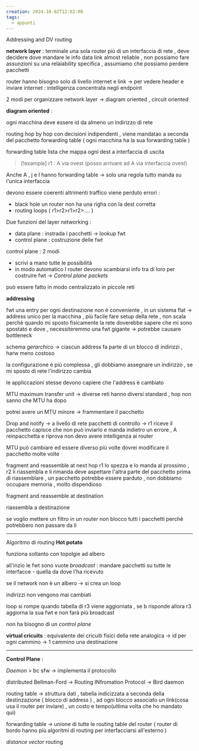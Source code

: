 ```yaml
---
creation: 2024-10-02T12:02:00
tags:
  - appunti
---
```

Addressing and DV routing

**network layer** :
terminale una sola
router più di un interfaccia di rete , deve decidere dove mandare le info 
data link almost reliable , 
non possiamo fare assunzioni su una relaiability specifica , assumiamo che possiamo perdere pacchetti 

router hanno bisogno solo di livello internet e link -> per vedere header e inviare
internet : intelligenza concentrata negli endpoint

2 modi per organizzare network layer -> diagram oriented , circuit oriented

**diagram oriented** :

 ogni macchina deve essere id da almeno un indirizzo di rete 

routing hop by hop con decisioni indipendenti , viene mandatao a seconda del pacchetto forwarding table ( ogni macchina ha la sua forwarding table )

 forwarding table lista che mappa ogni dest a interfaccia di uscita

>[!example] 
>r1 : A via ovest (posso arrivare ad A via interfaccia ovest)

Anche A , j e I hanno forwarding table -> solo una regola tutto manda su l'unica interfaccia

devono essere coerenti altrimenti traffico viene perduto errori :
+ black hole un router non ha una righa con la dest corretta
+ routing loops ( r1>r2>r1>r2>.... ) 

Due funzioni del layer networking : 
+ data plane : instrada i pacchetti -> lookup fwt
+ control plane : costruzione delle fwt

control plane : 2 modi 
+ scrivi a mano tutte le possibilità 
+ in modo automatico 
I router devono scambiarsi info tra di loro per costruire fwt -> *Control plane packets* 

può essere fatto in modo centralizzato in piccole reti

**addressing**

fwt una entry per ogni destinazione non è conveniente , in un sistema flat -> address unico per la macchina , più facile fare setup della rete , non scala perchè quando mi sposto fisicamente la rete doverebbe sapere che mi sono spostato e dove , necessiteremmo una fwt gigante -> potrebbe causare bottleneck 

schema *gerarchico* -> ciascun address fa parte di un blocco di indirizzi , harw meno costoso 

la configurazione è più complessa , gli dobbiamo assegnare un indirizzo , se mi sposto di rete l'indirizzo cambia

le appliccazioni stesse devono capiere che l'address è cambiato

MTU maximum transfer unit -> diverse reti hanno diversi standard , hop non sanno che MTU ha dopo

potrei avere un MTU minore -> frammentare il pacchetto 

Drop and notify -> a livello di rete pacchetti di controllo -> r1 riceve il pacchetto capisce che non può inviarlo e manda indietro un errore , A reinpacchetta e riprova
non devo avere intelligenza ai router

MTU può cambiare ed essere diverso più volte dovrei modificare il pacchetto molte volte

fragment and reassemble at next hop
r1 lo spezza e lo manda al prossimo , r2 li riassembla e li rimanda 
deve aspettare l'altra parte del pacchetto prima di riassemblare , un pacchetto potrebbe essere parduto , non dobbiamo occupare memoria , molto dispendioso

fragment and reassemble at destination 

riassembla a destinazione 

se voglio mettere un filtro in un router non blocco tutti i pacchetti perchè potrebbero non passare da li 

---
Algoritmo di routing
**Hot potato**

funziona soltanto con topolgie ad albero

all'inzio le fwt sono vuote 
*broadcast* : mandare pacchetti su tutte le interfacce - quella da dove l'ha ricevuto

se il network non è un albero -> si crea un loop

indirizzi non vengono mai cambiati

loop si rompe quando tabella di r3 viene aggiornata , se b risponde allora r3 aggiorna la sua fwt e non farà più broadcast 

non ha bisogno di un *control plane*  

**virtual cricuits** : equivalente dei cricuiti fisici della rete analogica -> id per ogni cammino -> 1 cammino una destinazione

----
**Control Plane** : 

*Daemon* > bc sfw -> implementa il protocollo

distributed Bellman-Ford -> Routing INfromation Protocol -> Bird daemon

routing table -> struttura dati , tabella indicizzata a seconda della destinzazione ( blocco di address ) , ad ogni blocco associato un link(cosa usa il router per inviare) , un costo e tempo(ultima volta che ho mandato qui)

forwarding table -> unione di tutte le routing table del router ( router di bordo hanno più algoritmi di routing per interfacciarsi all'esterno )

*distance vector* routing